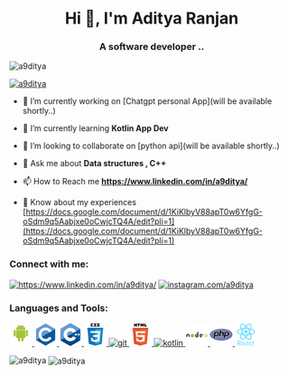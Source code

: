 <h1 align="center">Hi 👋, I'm Aditya Ranjan</h1>
<h3 align="center">A software developer ..</h3>

<p align="left"> <img src="https://komarev.com/ghpvc/?username=a9ditya&label=Profile%20views&color=0e75b6&style=flat" alt="a9ditya" /> </p>

<p align="left"> <a href="https://github.com/ryo-ma/github-profile-trophy"><img src="https://github-profile-trophy.vercel.app/?username=a9ditya" alt="a9ditya" /></a> </p>

- 🔭 I’m currently working on [Chatgpt personal App](will be available shortly..)

- 🌱 I’m currently learning **Kotlin App Dev**

- 👯 I’m looking to collaborate on [python api](will be available shortly..)

- 💬 Ask me about **Data structures , C++**

- 📫 How to Reach me **https://www.linkedin.com/in/a9ditya/**

- 📄 Know about my experiences [https://docs.google.com/document/d/1KiKlbyV88apT0w6YfgG-oSdm9q5Aabjxe0oCwjcTQ4A/edit?pli=1](https://docs.google.com/document/d/1KiKlbyV88apT0w6YfgG-oSdm9q5Aabjxe0oCwjcTQ4A/edit?pli=1)

<h3 align="left">Connect with me:</h3>
<p align="left">
<a href="https://linkedin.com/in/https://www.linkedin.com/in/a9ditya/" target="blank"><img align="center" src="https://raw.githubusercontent.com/rahuldkjain/github-profile-readme-generator/master/src/images/icons/Social/linked-in-alt.svg" alt="https://www.linkedin.com/in/a9ditya/" height="30" width="40" /></a>
<a href="https://instagram.com/instagram.com/a9ditya" target="blank"><img align="center" src="https://raw.githubusercontent.com/rahuldkjain/github-profile-readme-generator/master/src/images/icons/Social/instagram.svg" alt="instagram.com/a9ditya" height="30" width="40" /></a>
</p>

<h3 align="left">Languages and Tools:</h3>
<p align="left"> <a href="https://developer.android.com" target="_blank" rel="noreferrer"> <img src="https://raw.githubusercontent.com/devicons/devicon/master/icons/android/android-original-wordmark.svg" alt="android" width="40" height="40"/> </a> <a href="https://www.cprogramming.com/" target="_blank" rel="noreferrer"> <img src="https://raw.githubusercontent.com/devicons/devicon/master/icons/c/c-original.svg" alt="c" width="40" height="40"/> </a> <a href="https://www.w3schools.com/cpp/" target="_blank" rel="noreferrer"> <img src="https://raw.githubusercontent.com/devicons/devicon/master/icons/cplusplus/cplusplus-original.svg" alt="cplusplus" width="40" height="40"/> </a> <a href="https://www.w3schools.com/css/" target="_blank" rel="noreferrer"> <img src="https://raw.githubusercontent.com/devicons/devicon/master/icons/css3/css3-original-wordmark.svg" alt="css3" width="40" height="40"/> </a> <a href="https://git-scm.com/" target="_blank" rel="noreferrer"> <img src="https://www.vectorlogo.zone/logos/git-scm/git-scm-icon.svg" alt="git" width="40" height="40"/> </a> <a href="https://www.w3.org/html/" target="_blank" rel="noreferrer"> <img src="https://raw.githubusercontent.com/devicons/devicon/master/icons/html5/html5-original-wordmark.svg" alt="html5" width="40" height="40"/> </a> <a href="https://kotlinlang.org" target="_blank" rel="noreferrer"> <img src="https://www.vectorlogo.zone/logos/kotlinlang/kotlinlang-icon.svg" alt="kotlin" width="40" height="40"/> </a> <a href="https://nodejs.org" target="_blank" rel="noreferrer"> <img src="https://raw.githubusercontent.com/devicons/devicon/master/icons/nodejs/nodejs-original-wordmark.svg" alt="nodejs" width="40" height="40"/> </a> <a href="https://www.php.net" target="_blank" rel="noreferrer"> <img src="https://raw.githubusercontent.com/devicons/devicon/master/icons/php/php-original.svg" alt="php" width="40" height="40"/> </a> <a href="https://reactjs.org/" target="_blank" rel="noreferrer"> <img src="https://raw.githubusercontent.com/devicons/devicon/master/icons/react/react-original-wordmark.svg" alt="react" width="40" height="40"/> </a> </p>

<p><img align="left" src="https://github-readme-stats.vercel.app/api/top-langs?username=a9ditya&show_icons=true&locale=en&layout=compact" alt="a9ditya" /></p>

<p>&nbsp;<img align="center" src="https://github-readme-stats.vercel.app/api?username=a9ditya&show_icons=true&locale=en" alt="a9ditya" /></p>

